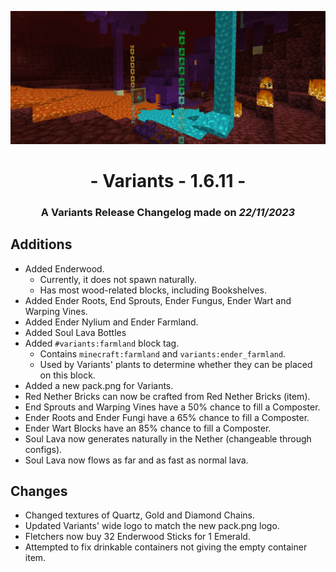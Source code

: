 ![Additions and Changes from 1.6.11](ChangelogPhoto.png)

# <center>- Variants - 1.6.11 -</center>
### <center>A Variants Release Changelog made on *22/11/2023*</center>

## Additions
- Added Enderwood.
  - Currently, it does not spawn naturally.
  - Has most wood-related blocks, including Bookshelves.
- Added Ender Roots, End Sprouts, Ender Fungus, Ender Wart and Warping Vines.
- Added Ender Nylium and Ender Farmland.
- Added Soul Lava Bottles
- Added ```#variants:farmland``` block tag.
  - Contains ```minecraft:farmland``` and ```variants:ender_farmland```.
  - Used by Variants' plants to determine whether they can be placed on this block.
- Added a new pack.png for Variants.
- Red Nether Bricks can now be crafted from Red Nether Bricks (item).
- End Sprouts and Warping Vines have a 50% chance to fill a Composter.
- Ender Roots and Ender Fungi have a 65% chance to fill a Composter.
- Ender Wart Blocks have an 85% chance to fill a Composter.
- Soul Lava now generates naturally in the Nether (changeable through configs).
- Soul Lava now flows as far and as fast as normal lava.

## Changes
- Changed textures of Quartz, Gold and Diamond Chains.
- Updated Variants' wide logo to match the new pack.png logo.
- Fletchers now buy 32 Enderwood Sticks for 1 Emerald.
- Attempted to fix drinkable containers not giving the empty container item. 